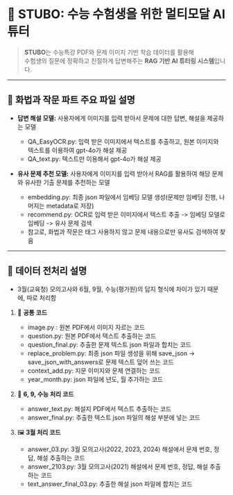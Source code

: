 # 🧠 STUBO: 수능 수험생을 위한 멀티모달 AI 튜터

> **STUBO**는 수능특강 PDF와 문제 이미지 기반 학습 데이터를 활용해  
> 수험생의 질문에 정확하고 친절하게 답변해주는 **RAG 기반 AI 튜터링 시스템**입니다.

---

## 📌 화법과 작문 파트 주요 파일 설명

- **답변 해설 모델:** 사용자에게 이미지를 입력 받아서 문제에 대한 답변, 해설을 제공하는 모델
  - QA_EasyOCR.py: 입력 받은 이미지에서 텍스트를 추출하고, 원본 이미지와 텍스트를 이용하여 gpt-4o가 해설 제공
  - QA_text.py: 텍스트만 이용해서 gpt-4o가 해설 제공

- **유사 문제 추천 모델:** 사용자에게 이미지를 입력 받아서 RAG를 활용하여 해당 문제와 유사한 기출 문제를 추천하는 모델   
  - embedding.py: 최종 json 파일에서 임베딩 모델 생성(문제만 임베딩 진행, 나머지는 metadata로 저장)
  - recommend.py: OCR로 입력 받은 이미지에서 텍스트 추출 -> 임베딩 모델로 임베딩 -> 유사 문제 검색
  - 참고로, 화법과 작문은 태그 사용하지 않고 문제 내용으로만 유사도 검색하여 찾음

---

## 📌  데이터 전처리 설명

- 3월(교육청) 모의고사와 6월, 9월, 수능(평가원)의 답지 형식에 차이가 있기 때문에, 따로 처리함


1. 🎯 **공통 코드**
   - image.py : 원본 PDF에서 이미지 자르는 코드
   - question.py: 원본 PDF에서 텍스트 추출하는 코드
   - question_final.py: 추출한 문제 텍스트 json 파일과 합치는 코드
   - replace_problem.py: 최종 json 파일 생성을 위해 save_json -> save_json_with_answers로 문제 텍스트 덮어 쓰는 코드
   - context_add.py: 지문 이미지와 문제 연결하는 코드
   - year_month.py: json 파일에 년도, 월 추가하는 코드

2. 🧠 **6, 9, 수능 처리 코드**
   - answer_text.py: 해설지 PDF에서 텍스트 추출하는 코드
   - answer_final.py: 추출한 텍스트 json 파일의 해설 부분에 넣는 코드

3. 🖼️ **3월 처리 코드**
   - answer_03.py: 3월 모의고사(2022, 2023, 2024) 해설에서 문제 번호, 정답, 해설 추출하는 코드
   - answer_2103.py: 3월 모의고사(2021) 해설에서 문제 번호, 정답, 해설 추출하는 코드
   - text_answer_final_03.py: 추출한 해설 json 파일에 합치는 코드


